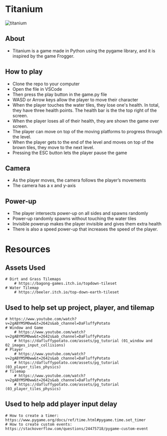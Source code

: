 # Titanium

![titanium](https://github.com/user-attachments/assets/1e8994d2-c293-493a-b758-25e2cc4715c3)

## About 
*  Titanium is a game made in Python using the pygame library, and it is inspired by the game Frogger.

## How to play 
- Clone the repo to your computer 
- Open the file in VSCode
- Then press the play button in the game.py file
- WASD or Arrow keys allow the player to move their character
- When the player touches the water tiles, they lose one's health. In total, they have three health points. The health bar is the the top right of the screen.
- When the player loses all of their health, they are shown the game over screen.
- The player can move on top of the moving platforms to progress through the level.
- When the player gets to the end of the level and moves on top of the brown tiles, they move to the next level.
- Pressing the ESC button lets the player pause the game

## Camera 
- As the player moves, the camera follows the player’s movements
- The camera has a x and y-axis

## Power-up
- The player intersects power-up on all sides and spawns randomly
- Power-up randomly spawns without touching the water tiles
- Invisible powerup makes the player invisible and gives them extra health 
- There is also a speed power-up that increases the speed of the player. 


# Resources

## Assets Used
    # Dirt and Grass Tilemaps
        # https://bagong-games.itch.io/topdown-tileset
    # Water Tilemap
        # https://beeler.itch.io/top-down-earth-tileset

## Used to help set up project, player, and tilemap
    # https://www.youtube.com/watch?v=2gABYM5M0ww&t=2642s&ab_channel=DaFluffyPotato
    # Window and Game
        # https://www.youtube.com/watch?v=2gABYM5M0ww&t=2642s&ab_channel=DaFluffyPotato
        # https://dafluffypotato.com/assets/pg_tutorial (01_window and 02_images_input_collisions)
    # Player
        # https://www.youtube.com/watch?v=2gABYM5M0ww&t=2642s&ab_channel=DaFluffyPotato
        # https://dafluffypotato.com/assets/pg_tutorial (03_player_tiles_physics)
    # Tilemap
        # https://www.youtube.com/watch?v=2gABYM5M0ww&t=2642s&ab_channel=DaFluffyPotato
        # https://dafluffypotato.com/assets/pg_tutorial (03_player_tiles_physics)

## Used to help add player input delay
    # How to create a timer: https://www.pygame.org/docs/ref/time.html#pygame.time.set_timer
    # How to create custom events: https://stackoverflow.com/questions/24475718/pygame-custom-event

